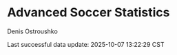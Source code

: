 # Advanced Soccer Statistics
Denis Ostroushko

<!-- gfm -->

Last successful data update: 2025-10-07 13:22:29 CST
